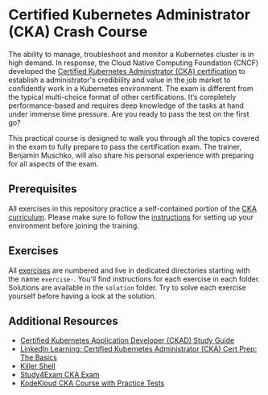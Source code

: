# Certified Kubernetes Administrator (CKA) Crash Course

The ability to manage, troubleshoot and monitor a Kubernetes cluster is in high demand. In response, the Cloud Native Computing Foundation (CNCF) developed the [Certified Kubernetes Administrator (CKA) certification](https://www.cncf.io/certification/cka/) to establish a administrator's credibility and value in the job market to confidently work in a Kubernetes environment. The exam is different from the typical multi-choice format of other certifications. It’s completely performance-based and requires deep knowledge of the tasks at hand under immense time pressure. Are you ready to pass the test on the first go?

This practical course is designed to walk you through all the topics covered in the exam to fully prepare to pass the certification exam. The trainer, Benjamin Muschko, will also share his personal experience with preparing for all aspects of the exam.

## Prerequisites

All exercises in this repository practice a self-contained portion of the [CKA curriculum](https://github.com/cncf/curriculum). Please make sure to follow the [instructions](./prerequisites/instructions.md) for setting up your environment before joining the training.

## Exercises

All [exercises](./exercises) are numbered and live in dedicated directories starting with the name `exercise-`. You'll find instructions for each exercise in each folder. Solutions are available in the `solution` folder. Try to solve each exercise yourself before having a look at the solution.

## Additional Resources

* [Certified Kubernetes Application Developer (CKAD) Study Guide](https://learning.oreilly.com/library/view/certified-kubernetes-application/9781492083726/)
* [LinkedIn Learning: Certified Kubernetes Administrator (CKA) Cert Prep: The Basics](https://www.linkedin.com/learning/certified-kubernetes-administrator-cka-cert-prep-the-basics)
* [Killer Shell](https://killer.sh/)
* [Study4Exam CKA Exam](https://www.study4exam.com/linux-foundation/info/cka)
* [KodeKloud CKA Course with Practice Tests](https://kodekloud.com/p/certified-kubernetes-administrator-with-practice-tests)